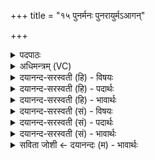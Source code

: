 +++
title = "१५ पुनर्मनः पुनरायुर्मऽआगन्"

+++
<details><summary>पदपाठः</summary>

पुनः॑। मनः॑। पुनः॑। आयुः॑। मे॒। आ। अ॒ग॒न्। पुन॒रिति॒ पुनः॑। प्रा॒णः। पुनः॑। आ॒त्मा। मे॒। आ। अ॒ग॒न्। पुन॒रिति॒ पुनः॑। चक्षुः॑। पुन॒रिति॒ पुनः॑। श्रोत्र॑म्। मे॒। आ। अ॒ग॒न्। वै॒श्वा॒न॒रः। अद॑ब्धः। त॒नू॒पा इति॑ तनू॒ऽपाः। अ॒ग्निः। नः॒ पा॒तु॒। दु॒रि॒तादिति॑ दुःइ॒तात्। अ॒व॒द्यात्। १५।
</details>

<details><summary>अधिमन्त्रम् (VC)</summary>

- अग्निर्देवता
- आङ्गिरस ऋषयः
- ब्राह्मी बृहती
- मध्यमः
</details>

<details><summary>दयानन्द-सरस्वती (हि) - विषयः</summary>

जीव अग्नि, वायु आदि पदार्थों के निमित्त से जगने के समय वा दूसरे जन्म में प्रसिद्ध मन आदि इन्द्रियों को प्राप्त होते हैं, इस विषय का उपदेश अगले मन्त्र में किया है ॥
</details>

<details><summary>दयानन्द-सरस्वती (हि) - पदार्थः</summary>

पदार्थान्वयभाषाः -  जिसके सम्बन्ध वा कृपा से (मे) मुझ को जो (मनः) विज्ञानसाधक मन (आयुः) उमर (पुनः) फिर-फिर (आगन्) प्राप्त होता (मे) मुझ को (प्राणः) शरीर का आधार प्राण (पुनः) फिर (आगन्) प्राप्त होता (आत्मा) सब में व्यापक सब के भीतर की सब बातों को जाननेवाले परमात्मा का विज्ञान (आगन्) प्राप्त होता (मे) मुझको (चक्षुः) देखने के लिये नेत्र (पुनः) फिर (आगन्) प्राप्त होते और (श्रोत्रम्) शब्द को ग्रहण करनेवाले कान (आगन्) प्राप्त होते हैं, वह (अदब्धः) हिंसा करने अयोग्य (तनूपाः) शरीर वा आत्मा की रक्षा करने और (वैश्वानरः) शरीर को प्राप्त होनेवाला (अग्निः) अग्नि वा विश्व को प्राप्त होनेवाला परमेश्वर (नः) हम लोगों को (अवद्यात्) निन्दित (दुरितात्) पाप से उत्पन्न हुए दुःख वा दुष्ट कर्मों से (पातु) पालन करता है ॥१५॥ (मे) मुझको (चक्षुः) देखने के लिये नेत्र (पुनः) फिर (आगन्) प्राप्त होते और (श्रोत्रम्) शब्द को ग्रहण करनेवाले कान (आगन्) प्राप्त होते हैं, वह (अदब्धः) हिंसा करने अयोग्य (तनूपाः) शरीर वा आत्मा की रक्षा करने और (वैश्वानरः) शरीर को प्राप्त होनेवाला (अग्निः) अग्नि वा विश्व को प्राप्त होनेवाला परमेश्वर (नः) हम लोगों को (अवद्यात्) निन्दित (दुरितात्) पाप से उत्पन्न हुए दुःख वा दुष्ट कर्मों से (पातु) पालन करता है ॥१५॥
</details>

<details><summary>दयानन्द-सरस्वती (हि) - भावार्थः</summary>

भावार्थभाषाः -  इस मन्त्र में श्लेषालङ्कार है। जब जीव सोने वा मरण आदि व्यवहार को प्राप्त होते हैं, तब जो-जो मन आदि इन्द्रिय नाश हुए के समान होकर फिर जगने वा जन्मान्तर में जिन कार्य्य करने के साधनों को प्राप्त होते हैं, वे इन्द्रिय जिस विद्युत् अग्नि आदि के सम्बन्ध परमेश्वर की सत्ता वा व्यवस्था से शरीरवाले होकर कार्य्य करने को समर्थ होते हैं, मनुष्यों को योग्य है कि (जो) वह अच्छे प्रकार सेवन किया हुआ जाठराग्नि सब की रक्षा करता और जो उपासना किया हुआ जगदीश्वर पापरूप कर्मों से अलग कर धर्म में प्रवृत्त कर बार-बार मनुष्यजन्म को प्राप्त कराकर दुष्टाचार वा दुःखों से पृथक् करके इस लोक वा परलोक के सुखों को प्राप्त कराता है ॥१५॥
</details>

<details><summary>दयानन्द-सरस्वती (सं) - विषयः</summary>

जीवा अग्निवाय्वादिनिमित्तेन जागरणे पुनर्जन्मनि वा प्रसिद्धानि मनआदीनीन्द्रियाणि प्राप्नुवन्तीत्युपदिश्यते ॥
</details>

<details><summary>दयानन्द-सरस्वती (सं) - पदार्थः</summary>

पदार्थान्वयभाषाः -  यस्य सम्बन्धेन कृपया वा मे मह्यं जागरणे पुनर्जन्मनि वा मन आयुः पुनरागन्, मे मम प्राणः पुनरागन्, आत्मा पुनरागन्, मे मह्यं चक्षुः पुनरागन्, श्रोत्रं पुनरागन्। सोऽदब्धस्तनूपा वैश्वानरोऽग्निर्नोऽस्मानवद्याद् दुरितात् पातु पालयति पालयतु वा ॥१५॥
</details>

<details><summary>दयानन्द-सरस्वती (सं) - भावार्थः</summary>

भावार्थभाषाः -  अत्र श्लेषालङ्कारः। यदा जीवाः शयनं मरणं च प्राप्नुवन्ति, तदा यानि कार्य्यसिद्धिसाधनानि मन आदीनीन्द्रियाणि प्रलीनानीव भूत्वा पुनः पुनर्जागरणे जन्मान्तरे वा प्राप्नुवन्ति, तानि यस्य विद्युदग्न्यादेः सम्बन्धेन परमेश्वरस्य सत्ता व्यवस्थाभ्यां वा सगोलकानि भूत्वा कार्य्यकरणसमर्थानि भवन्ति, स सम्यक् सेवितो जाठराग्निः सर्वं रक्षत्युपासितो जगदीश्वरः पापकर्मणः सकाशान्निवर्त्त्य धर्मे प्रवर्त्य पुनः पुनर्मनुष्यजन्मानि प्रापय्य दुष्टाचाराद् दुःखेभ्यश्च पृथक्कृत्वाऽऽभ्युदयिकं नैःश्रेयसिकं च सुखं प्रापयति ॥१५॥
</details>

<details><summary>सविता जोशी ← दयानन्दः (म) - भावार्थः</summary>

भावार्थभाषाः -  या मंत्रात श्लेषालंकार आहे. आहे. जेव्हा जीव निद्रिस्त होतात किंवा त्यांना मृत्यू येतो. तेव्हा मन व इंद्रियांचा नाश झाल्यासारखाच असून, निद्रेनंतर जेव्हा जाग येते किंवा मृत्यूनंतर पुनर्जन्म प्राप्त होतो, तेव्हा कर्म करण्यासाठी त्याला साधनरूपी इंद्रिये पुन्हा प्राप्त होतात. परमेश्वरी व्यवस्थेप्रमाणे इंद्रिये विद्युतरूपी अग्नीद्वारे (शरीरयुक्त बनून) कार्य करण्यास सिद्ध होतात. चांगल्या स्थितीतील जठराग्नी सर्वांचे रक्षण करतो व परमेश्वर पापरूपी कर्मापासून परावृत्त करून धर्मात प्रवृत्त करतो व वारंवार मनुष्यजन्म देऊन दुष्ट आचरण व दुःख यापासून पृथक करतोच व इहलोक किंवा परलोकाचे सुख प्रदान करतो त्यासाठी तोच उपासना करण्यायोग्य असा उपास्यदेव आहे.
</details>